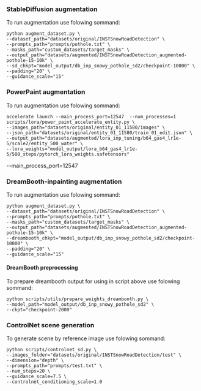 ### StableDiffusion augmentation
To run augmentation use folowing sommand:
```
python augment_dataset.py \
--dataset_path="datasets/original/INSTSnowRoadDetection" \
--prompts_path="prompts/pothole.txt" \
--masks_path="custom_datasets/target_masks" \
--output_path="datasets/augmented/INSTSnowRoadDetection_augmented-pothole-15-10k" \
--sd_chkpt="model_output/db_inp_snowy_pothole_sd2/checkpoint-10000" \
--padding="20" \
--guidance_scale="15"
```

### PowerPaint augmentation
To run augmentation use folowing sommand:
```
accelerate launch --main_process_port=12547  --num_processes=1 scripts/lora/power_paint_accelerate_entity.py \
--images_path="datasets/original/entity_01_11580/images" \
--json_path="datasets/original/entity_01_11580/train_01_edit.json" \
--output_path="datasets/augmented/lora_inp_tuning/b64_gas4_lr1e-5/scale2/entity_500_water" \
--lora_weights="model_output/lora_b64_gas4_lr1e-5/500_steps/pytorch_lora_weights.safetensors"
```

--main_process_port=12547 

### DreamBooth-inpainting augmentation
To run augmentation use folowing sommand:
```
python augment_dataset.py \
--dataset_path="datasets/original/INSTSnowRoadDetection" \
--prompts_path="prompts/pothole.txt" \
--masks_path="custom_datasets/target_masks" \
--output_path="datasets/augmented/INSTSnowRoadDetection_augmented-pothole-15-10k" \
--dreambooth_chkpt="model_output/db_inp_snowy_pothole_sd2/checkpoint-10000" \
--padding="20" \
--guidance_scale="15"
```

#### DreamBooth preprocessing
To prepare dreambooth output for using in script above use folowing sommand:
```
python scripts/utils/prepare_weights_dreambooth.py \
--model_path="model_output/db_inp_snowy_pothole_sd2" \
--ckpt="checkpoint-2000" 
```

### ControlNet scene generation
To generate scene by reference image use folowing sommand:
```
python scripts/controlnet_sd.py \
--images_folder="datasets/original/INSTSnowRoadDetection/test" \
--dimension="depth" \
--prompts_path="prompts/test.txt" \
--num_steps=20 \
--guidance_scale=7.5 \
--controlnet_conditioning_scale=1.0 
```